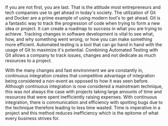 If you are not first, you are last. That is the attitude most entrepreneurs and tech companies use to get ahead in today's society. The utilization of Git and Docker are a prime example of using modern tool's to get ahead. Git is a fantastic way to track the progression of code when trying to form a new idea or project. It can create a roadmap to success in what you are trying to achieve. Tracking changes in software development is vital to see what, how, and why something went wrong, or how you can make something more efficient. Automated testing is a tool that can go hand in hand with the usage of Git to maximize it's potential. Combining Automated Testing with Git allows a company to track issues, changes and not dedicate as much resources to a project.

With the many changes and fast environment we are constantly in, continuous integration creates that competitive advantage of integration being considered a non-event as opposed to how it was seen before. Although continuous integration is now considered a mainstream technique, this was not always the case with projects taking large amounts of time and resources that were spent inefficiently raising expenses. With continuous integration, there is communication and efficiency with spotting bugs due to the technique therefore leading to less time wasted. Time is imperative in a project and this method reduces inefficiency which is the epitome of what every business strives for.
